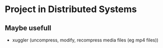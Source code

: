 # Project in Distributed Systems

## Maybe usefull

* xuggler (uncompress, modify, recompress media files (eg mp4 files))

